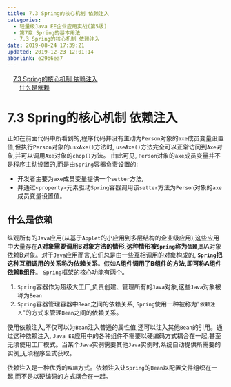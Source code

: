 ```yaml
---
title: 7.3 Spring的核心机制 依赖注入
categories: 
  - 轻量级Java EE企业应用实战(第5版)
  - 第7章 Spring的基本用法
  - 7.3 Spring的核心机制 依赖注入
date: 2019-08-24 17:39:21
updated: 2019-12-23 12:01:14
abbrlink: e29b6ea7
---
```

<div id='my_toc'><a href="/JavaReadingNotes/e29b6ea7/#7-3-Spring的核心机制-依赖注入" class="header_1">7.3 Spring的核心机制 依赖注入</a>&nbsp;<br><a href="/JavaReadingNotes/e29b6ea7/#什么是依赖" class="header_2">什么是依赖</a>&nbsp;<br></div>
<style>.header_1{margin-left: 1em;}.header_2{margin-left: 2em;}.header_3{margin-left: 3em;}.header_4{margin-left: 4em;}.header_5{margin-left: 5em;}.header_6{margin-left: 6em;}</style>
<!--more-->
<script>if (navigator.platform.search('arm')==-1){document.getElementById('my_toc').style.display = 'none';}var e,p = document.getElementsByTagName('p');while (p.length>0) {e = p[0];e.parentElement.removeChild(e);}</script>

<!--end-->
<!--SSTStart-->
# 7.3 Spring的核心机制 依赖注入 #
正如在前面代码中所看到的,程序代码并没有主动为`Person`对象的`axe`成员变量设置值,但执行`Person`对象的`usxAxe()`方法时, `useAxe()`方法完全可以正常访问到`Axe`对象,并可以调用`Axe`对象的`chop()`方法。
由此可见, `Person`对象的`axe`成员变量并不是程序主动设置的,而是由`Spring`容器负责设置的:
- 开发者主要为`axe`成员变量提供一个`setter`方法,
- 并通过`<property>`元素驱动`Spring`容器调用该`setter`方法为`Person`对象的`axe`成员变量设置值。

## 什么是依赖 ##
纵观所有的`Java`应用(从基于`Applet`的小应用到多层结构的企业级应用),这些应用中大量存在**A对象需要调用B对象方法的情形,这种情形被`Spring`称为`依赖`**,即A对象依赖B对象。对于`Java`应用而言,它们总是由一些互相调用的对象构成的, **`Spring`把这种互相调用的关系称为依赖关系**。假如**A组件调用了B组件的方法,即可称A组件依赖B组件**。
`Spring`框架的核心功能有两个。
1. `Spring`容器作为超级大工厂,负责创建、管理所有的`Java`对象,这些`Java`对象被称为`Bean`
2. `Spring`容器管理容器中`Bean`之间的依赖关系, `Spring`使用一种被称为"`依赖注入`"的方式来管理`Bean`之间的依赖关系。

使用依赖注入,不仅可以为`Bean`注入普通的属性值,还可以注入其他`Bean`的引用。通过这种依赖注入, `Java EE`应用中的各种组件不需要以硬编码方式耦合在一起,甚至无须使用工厂模式。当某个`Java`实例需要其他`Java`实例时,系统自动提供所需要的实例,无须程序显式获取。

依赖注入是一种优秀的`解耦`方式。依赖注入让`Spring`的`Bean`以配置文件组织在一起,而不是以硬编码的方式耦合在一起。
<!--SSTStop-->

